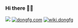 ### Hi there 👋👋

<div>
  <img src="https://komarev.com/ghpvc/?username=dongfg&color=brightgreen" />
  <a href="https://dongfg.com"><img src="https://img.shields.io/badge/blog-dongfg.com-orange" alt="dongfg.com"/></a>
  <a href="https://wiki.dongfg.com"><img src="https://img.shields.io/badge/wiki-dongfg.com-dodgerblue" alt="wiki.dongfg"/></a>
</div>
